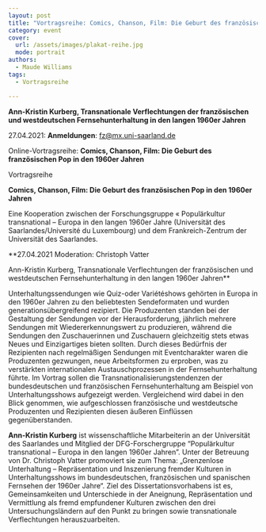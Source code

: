 ```yaml
---
layout: post
title: "Vortragsreihe: Comics, Chanson, Film: Die Geburt des französischen Pop in den 1960er Jahren"
category: event
cover:
  url: /assets/images/plakat-reihe.jpg
  mode: portrait
authors:
  - Maude Williams
tags:
  - Vortragsreihe

---
```

**Ann-Kristin Kurberg, Transnationale Verflechtungen der französischen und westdeutschen Fernsehunterhaltung in den langen 1960er Jahren**

27.04.2021: **Anmeldungen**: fz@mx.uni-saarland.de

Online-Vortragsreihe: **Comics, Chanson, Film: Die Geburt des französischen Pop in den 1960er Jahren**

<!-- more -->

Vortragsreihe

**Comics, Chanson, Film: Die Geburt des französischen Pop in den 1960er Jahren**

Eine Kooperation zwischen der Forschungsgruppe « Populärkultur transnational – Europa in den langen 1960er Jahre (Universität des Saarlandes/Université du Luxembourg) und dem Frankreich-Zentrum der Universität des Saarlandes.


**27.04.2021 Moderation: Christoph Vatter

Ann-Kristin Kurberg, Transnationale Verflechtungen der französischen und westdeutschen Fernsehunterhaltung in den langen 1960er Jahren**

Unterhaltungssendungen wie Quiz-oder Variétéshows gehörten in Europa in den 1960er Jahren zu den beliebtesten Sendeformaten und wurden generationsübergreifend rezipiert. Die Produzenten standen bei der Gestaltung der Sendungen vor der Herausforderung, jährlich mehrere Sendungen mit Wiedererkennungswert zu produzieren, während die Sendungen den Zuschauerinnen und Zuschauern gleichzeitig stets etwas Neues und Einzigartiges bieten sollten. Durch dieses Bedürfnis der Rezipienten nach regelmäßigen Sendungen mit Eventcharakter waren die Produzenten gezwungen, neue Arbeitsformen zu erproben, was zu verstärkten internationalen Austauschprozessen in der Fernsehunterhaltung führte. Im Vortrag sollen die Transnationalisierungstendenzen der bundesdeutschen und französischen Fernsehunterhaltung am Beispiel von Unterhaltungsshows aufgezeigt werden. Vergleichend wird dabei in den Blick genommen, wie aufgeschlossen französische und westdeutsche Produzenten und Rezipienten diesen äußeren Einflüssen gegenüberstanden.


**Ann-Kristin Kurberg** ist wissenschaftliche Mitarbeiterin an der Universität des Saarlandes und Mitglied der DFG-Forschergruppe “Populärkultur transnational – Europa in den langen 1960er Jahren”. Unter der Betreuung von Dr. Christoph Vatter promoviert sie zum Thema: „Grenzenlose Unterhaltung – Repräsentation und Inszenierung fremder Kulturen in Unterhaltungsshows im bundesdeutschen, französischen und spanischen Fernsehen der 1960er Jahre“. Ziel des Dissertationsvorhabens ist es, Gemeinsamkeiten und Unterschiede in der Aneignung, Repräsentation und Vermittlung als fremd empfundener Kulturen zwischen den drei Untersuchungsländern auf den Punkt zu bringen sowie transnationale Verflechtungen herauszuarbeiten.
